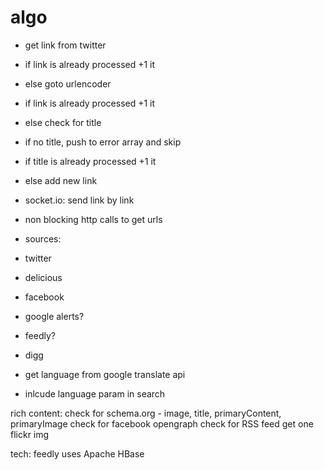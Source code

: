 
algo
=====
- get link from twitter
- if link is already processed +1 it
- else goto urlencoder
- if link is already processed +1 it
- else check for title
- if no title, push to error array and skip
- if title is already processed +1 it
- else add new link




- socket.io: send link by link
- non blocking http calls to get urls



- sources:
- twitter
- delicious
- facebook
- google alerts?
- feedly?
- digg



- get language from google translate api
- inlcude language param in search




rich content:
check for schema.org - image, title, primaryContent, primaryImage
check for facebook opengraph
check for RSS feed
get one flickr img

tech:
feedly uses Apache HBase
